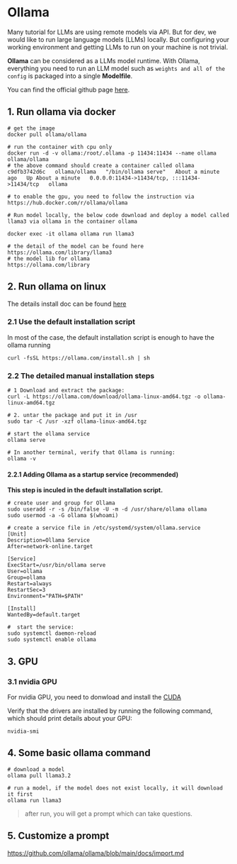 # Ollama 

Many tutorial for LLMs are using remote models via API. But for dev, we would like to run large language models (LLMs) 
locally. But configuring your working environment and getting LLMs to run on your machine is not trivial.

**Ollama** can be considered as a LLMs model runtime. With Ollama, everything you need to run an LLM model such as
`weights and all of the config` is packaged into a single **Modelfile**. 

You can find the official github page [here](https://github.com/ollama/ollama).

## 1. Run ollama via docker

```shell
# get the image
docker pull ollama/ollama

# run the container with cpu only
docker run -d -v ollama:/root/.ollama -p 11434:11434 --name ollama ollama/ollama
# the above command should create a container called ollama
c9dfb3742d6c   ollama/ollama   "/bin/ollama serve"   About a minute ago   Up About a minute   0.0.0.0:11434->11434/tcp, :::11434->11434/tcp   ollama
 
# to enable the gpu, you need to follow the instruction via https://hub.docker.com/r/ollama/ollama

# Run model locally, the below code download and deploy a model called llama3 via ollama in the container ollama

docker exec -it ollama ollama run llama3

# the detail of the model can be found here
https://ollama.com/library/llama3
# the model lib for ollama 
https://ollama.com/library
```

## 2. Run ollama on linux

The details install doc can be found [here](https://github.com/ollama/ollama/blob/main/docs/linux.md)

### 2.1 Use the default installation script

In most of the case, the default installation script is enough to have the ollama running

```shell
curl -fsSL https://ollama.com/install.sh | sh
```

### 2.2 The detailed manual installation steps

```shell
# 1 Download and extract the package: 
curl -L https://ollama.com/download/ollama-linux-amd64.tgz -o ollama-linux-amd64.tgz

# 2. untar the package and put it in /usr
sudo tar -C /usr -xzf ollama-linux-amd64.tgz

# start the ollama service
ollama serve
 
# In another terminal, verify that Ollama is running:
ollama -v

```

#### 2.2.1 Adding Ollama as a startup service (recommended)

 **This step is inculed in the default installation script.**
 
```shell
# create user and group for Ollama
sudo useradd -r -s /bin/false -U -m -d /usr/share/ollama ollama
sudo usermod -a -G ollama $(whoami)

# create a service file in /etc/systemd/system/ollama.service
[Unit]
Description=Ollama Service
After=network-online.target

[Service]
ExecStart=/usr/bin/ollama serve
User=ollama
Group=ollama
Restart=always
RestartSec=3
Environment="PATH=$PATH"

[Install]
WantedBy=default.target

#  start the service:
sudo systemctl daemon-reload
sudo systemctl enable ollama
```

## 3. GPU

### 3.1 nvidia GPU
For nvidia GPU, you need to donwload and install the [CUDA](https://developer.nvidia.com/cuda-downloads)

Verify that the drivers are installed by running the following command, which should print details about your GPU:

```shell
nvidia-smi
```

## 4. Some basic ollama command

```shell
# download a model
ollama pull llama3.2

# run a model, if the model does not exist locally, it will download it first
ollama run llama3

```

> after run, you will get a prompt which can take questions.

## 5. Customize a prompt

https://github.com/ollama/ollama/blob/main/docs/import.md
